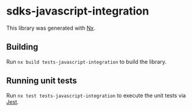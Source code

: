 # sdks-javascript-integration

This library was generated with [Nx](https://nx.dev).

## Building

Run `nx build tests-javascript-integration` to build the library.

## Running unit tests

Run `nx test tests-javascript-integration` to execute the unit tests via [Jest](https://jestjs.io).
